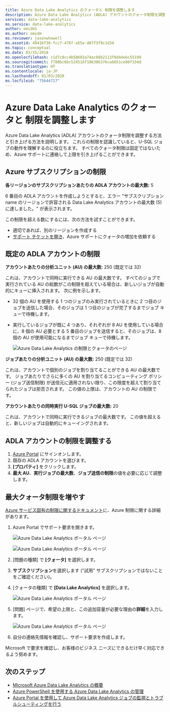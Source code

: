 ```yaml
---
title: Azure Data Lake Analytics のクォータと 制限を調整します
description: Azure Data Lake Analytics (ADLA) アカウントのクォータ制限を調整する方法と引き上げる方法を説明します。
services: data-lake-analytics
ms.service: data-lake-analytics
author: omidm1
ms.author: omidm
ms.reviewer: jasonwhowell
ms.assetid: 49416f38-fcc7-476f-a55e-d67f3f9c1d34
ms.topic: conceptual
ms.date: 03/15/2018
ms.openlocfilehash: c1d7c8cc4b50682a74ac88b2113f0d44ebc55199
ms.sourcegitcommit: f788bc6bc524516f186386376ca6651ce80f334d
ms.translationtype: HT
ms.contentlocale: ja-JP
ms.lasthandoff: 01/03/2020
ms.locfileid: "75644717"
---
```

# <a name="adjust-quotas-and-limits-in-azure-data-lake-analytics"></a>Azure Data Lake Analytics のクォータと 制限を調整します

Azure Data Lake Analytics (ADLA) アカウントのクォータ制限を調整する方法と引き上げる方法を説明します。 これらの制限を認識していると、U-SQL ジョブの動作を理解するのに役立ちます。 すべてのクォータ制限は固定ではないため、Azure サポートに連絡して上限を引き上げることができます。

## <a name="azure-subscriptions-limits"></a>Azure サブスクリプションの制限

**各リージョンのサブスクリプションあたりの ADLA アカウントの最大数:** 5

6 番目の ADLA アカウントを作成しようとすると、エラー "サブスクリプション name のリージョンで許容される Data Lake Analytics アカウントの最大数 (5) に達しました。" が表示されます。

この制限を超える数にするには、次の方法を試すことができます。
* 適切であれば、別のリージョンを作成する
* [サポート チケットを開き](#increase-maximum-quota-limits)、Azure サポートにクォータの増加を依頼する

## <a name="default-adla-account-limits"></a>既定の ADLA アカウントの制限

**アカウントあたりの分析ユニット (AU) の最大数:** 250 (既定では 32)

これは、アカウントで同時に実行できる AU の最大数です。 すべてのジョブで実行されている AU の総数がこの制限を超えている場合は、新しいジョブが自動的にキューに挿入されます。 次に例を示します。

* 32 個の AU を使用する 1 つのジョブのみ実行されているときに 2 つ目のジョブを送信した場合、そのジョブは 1 つ目のジョブが完了するまでジョブ キューで待機します。
* 実行しているジョブが既に 4 つあり、それぞれが 8 AU を使用している場合に、8 個の AU 必要とする 5 番目のジョブを送信すると、そのジョブは、8 個の AU が使用可能になるまでジョブ キューで待機します。

    ![Azure Data Lake Analytics の制限とクォータのページ](./media/data-lake-analytics-quota-limits/adjust-quota-limits.png)

**ジョブあたりの分析ユニット (AU) の最大数:** 250 (既定では 32)

これは、アカウントで個別のジョブを割り当てることができる AU の最大数です。 ジョブあたりでさらに多くの AU を割り当てるコンピューティング ポリシー (ジョブ送信制限) が送信元に適用されない限り、この限度を超えて割り当てられたジョブは拒否されます。 この値の上限は、アカウントの AU の制限です。

**アカウントあたりの同時実行 U-SQL ジョブの最大数:** 20

これは、アカウントで同時に実行できるジョブの最大数です。 この値を超えると、新しいジョブは自動的にキューイングされます。

## <a name="adjust-adla-account-limits"></a>ADLA アカウントの制限を調整する

1. [Azure Portal](https://portal.azure.com) にサインオンします。
2. 既存の ADLA アカウントを選びます。
3. **[プロパティ]** をクリックします。
4. **最大 AU**、**実行ジョブの最大数**、**ジョブ送信の制限**の値を必要に応じて調整します。

## <a name="increase-maximum-quota-limits"></a>最大クォータ制限を増やす

[Azure サービス固有の制限に関するドキュメント](../azure-resource-manager/management/azure-subscription-service-limits.md#data-lake-analytics-limits)に、Azure 制限に関する詳細があります。

1. Azure Portal でサポート要求を開きます。

    ![Azure Data Lake Analytics ポータル ページ](./media/data-lake-analytics-quota-limits/data-lake-analytics-quota-help-support.png)

    ![Azure Data Lake Analytics ポータル ページ](./media/data-lake-analytics-quota-limits/data-lake-analytics-quota-support-request.png)
2. [問題の種類] で **[クォータ]** を選択します。
3. **サブスクリプション**を選択します ("試用" サブスクリプションではないことをご確認ください)。
4. [クォータの種類] で **[Data Lake Analytics]** を選択します。

    ![Azure Data Lake Analytics ポータル ページ](./media/data-lake-analytics-quota-limits/data-lake-analytics-quota-support-request-basics.png)

5. [問題] ページで、希望の上限と、この追加容量が必要な理由の**詳細**を入力します。

    ![Azure Data Lake Analytics ポータル ページ](./media/data-lake-analytics-quota-limits/data-lake-analytics-quota-support-request-details.png)

6. 自分の連絡先情報を確認し、サポート要求を作成します。

Microsoft で要求を確認し、お客様のビジネス ニーズにできるだけ早く対応できるよう努めます。

## <a name="next-steps"></a>次のステップ

* [Microsoft Azure Data Lake Analytics の概要](data-lake-analytics-overview.md)
* [Azure PowerShell を使用する Azure Data Lake Analytics の管理](data-lake-analytics-manage-use-powershell.md)
* [Azure Portal を使用して Azure Data Lake Analytics ジョブの監視とトラブルシューティングを行う](data-lake-analytics-monitor-and-troubleshoot-jobs-tutorial.md)
